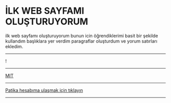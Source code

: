 # İLK WEB SAYFAMI OLUŞTURUYORUM
ilk web sayfamı oluşturuyorum bunun icin öğrendiklerimi basit bir şekilde kullandım başlıklara yer verdim paragraflar oluşturdum ve yorum satırları ekledim.

***

!
***

[MIT](https://choosealicense.com/licenses/mit/)
***

[Patika hesabıma ulaşmak için tıklayın](https://app.patika.dev/brnyldz)


****
